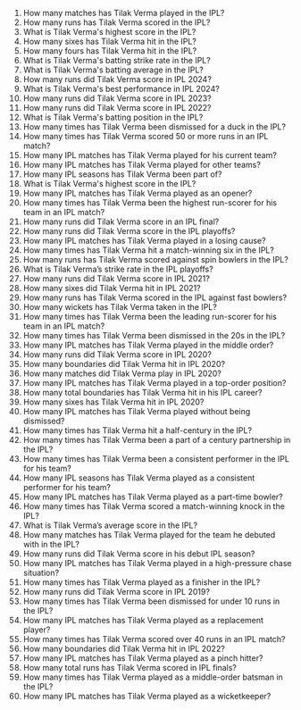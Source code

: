 1. How many matches has Tilak Verma played in the IPL?
2. How many runs has Tilak Verma scored in the IPL?
3. What is Tilak Verma's highest score in the IPL?
4. How many sixes has Tilak Verma hit in the IPL?
5. How many fours has Tilak Verma hit in the IPL?
6. What is Tilak Verma's batting strike rate in the IPL?
7. What is Tilak Verma's batting average in the IPL?
8. How many runs did Tilak Verma score in IPL 2024?
9. What is Tilak Verma's best performance in IPL 2024?
10. How many runs did Tilak Verma score in IPL 2023?
11. How many runs did Tilak Verma score in IPL 2022?
12. What is Tilak Verma's batting position in the IPL?
13. How many times has Tilak Verma been dismissed for a duck in the IPL?
14. How many times has Tilak Verma scored 50 or more runs in an IPL match?
15. How many IPL matches has Tilak Verma played for his current team?
16. How many IPL matches has Tilak Verma played for other teams?
17. How many IPL seasons has Tilak Verma been part of?
18. What is Tilak Verma's highest score in the IPL?
19. How many IPL matches has Tilak Verma played as an opener?
20. How many times has Tilak Verma been the highest run-scorer for his team in an IPL match?
21. How many runs did Tilak Verma score in an IPL final?
22. How many runs did Tilak Verma score in the IPL playoffs?
23. How many IPL matches has Tilak Verma played in a losing cause?
24. How many times has Tilak Verma hit a match-winning six in the IPL?
25. How many runs has Tilak Verma scored against spin bowlers in the IPL?
26. What is Tilak Verma’s strike rate in the IPL playoffs?
27. How many runs did Tilak Verma score in IPL 2021?
28. How many sixes did Tilak Verma hit in IPL 2021?
29. How many runs has Tilak Verma scored in the IPL against fast bowlers?
30. How many wickets has Tilak Verma taken in the IPL?
31. How many times has Tilak Verma been the leading run-scorer for his team in an IPL match?
32. How many times has Tilak Verma been dismissed in the 20s in the IPL?
33. How many IPL matches has Tilak Verma played in the middle order?
34. How many runs did Tilak Verma score in IPL 2020?
35. How many boundaries did Tilak Verma hit in IPL 2020?
36. How many matches did Tilak Verma play in IPL 2020?
37. How many IPL matches has Tilak Verma played in a top-order position?
38. How many total boundaries has Tilak Verma hit in his IPL career?
39. How many sixes has Tilak Verma hit in IPL 2020?
40. How many IPL matches has Tilak Verma played without being dismissed?
41. How many times has Tilak Verma hit a half-century in the IPL?
42. How many times has Tilak Verma been a part of a century partnership in the IPL?
43. How many times has Tilak Verma been a consistent performer in the IPL for his team?
44. How many IPL seasons has Tilak Verma played as a consistent performer for his team?
45. How many IPL matches has Tilak Verma played as a part-time bowler?
46. How many times has Tilak Verma scored a match-winning knock in the IPL?
47. What is Tilak Verma’s average score in the IPL?
48. How many matches has Tilak Verma played for the team he debuted with in the IPL?
49. How many runs did Tilak Verma score in his debut IPL season?
50. How many IPL matches has Tilak Verma played in a high-pressure chase situation?
51. How many times has Tilak Verma played as a finisher in the IPL?
52. How many runs did Tilak Verma score in IPL 2019?
53. How many times has Tilak Verma been dismissed for under 10 runs in the IPL?
54. How many IPL matches has Tilak Verma played as a replacement player?
55. How many times has Tilak Verma scored over 40 runs in an IPL match?
56. How many boundaries did Tilak Verma hit in IPL 2022?
57. How many IPL matches has Tilak Verma played as a pinch hitter?
58. How many total runs has Tilak Verma scored in IPL finals?
59. How many times has Tilak Verma played as a middle-order batsman in the IPL?
60. How many IPL matches has Tilak Verma played as a wicketkeeper?